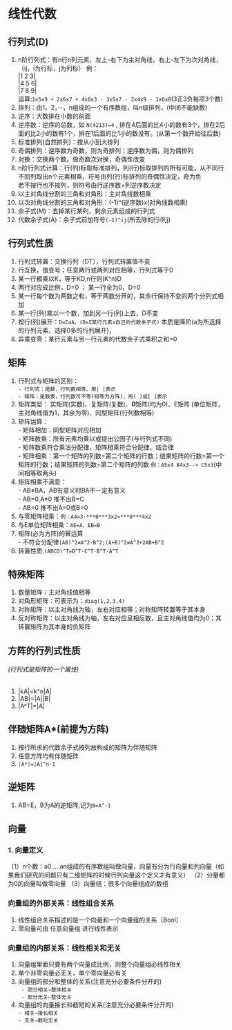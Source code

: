 # 线性代数
## 行列式(D)
1. n阶行列式：有n行n列元素，左上-右下为主对角线，右上-左下为次对角线，（ij，i为行标，j为列标） 例：<br>|1 2 3|<br>|4 5 6|<br>|7 8 9|<br>运算:`1x5x9 + 2x6x7 + 4x8x3 - 3x5x7 - 2x4x9 - 1x6x8`(3正3负每项3个数)
2. 排列：由1，2，···，n组成的一个有序数组，叫n级排列，(中间不能缺数)
3. 逆序：大数排在小数的前面
4. 逆序数：逆序的总数，如 `N(4213)=4` , 排在4后面的比4小的数有3个，排在2后面的比2小的数有1个，排在1后面的比1小的数没有。(从第一个数开始往后数)
5. 标准排列(自然排列)：按从小到大排列
6. 奇偶排列：逆序数为奇数，则为奇排列；逆序数为偶，则为偶排列
7. 对换：交换两个数。做奇数次对换，奇偶性改变
8. n阶行列式计算：行(列)标取标准排列，列(行)标取排列的所有可能，从不同行不同列取出n个元素相乘，符号由列(行)标排列的奇偶性决定，奇为负<br>若不按行也不按列，则符号由行逆序数+列逆序数决定
9. 以主对角线分割的三角和对角形：主对角线数相乘
10. 以次对角线分割的三角和对角形：(-1)^(逆序数)x(对角线数相乘)
11. 余子式(M)：去掉某行某列，剩余元素组成的行列式
12. 代数余子式(A)：余子式前加符号`(-1)^ij`(所去除的行i列j)

## 行列式性质
1. 行列式转置：交换行列（DT），行列式转置值不变
2. 行互换，值变号；任意两行或两列对应相等，行列式等于0
3. 某一行都乘以K，等于KD,n行则(K^n)D
4. 两行对应成比例，D=0 ； 某一行全为0，D=0
5. 某一行每个数为两数之和，等于两数分开的，其余行保持不变的两个分列式相加
6. 某一行(列)乘以一个数，加到另一行(列)上去，D不变
7. 按行(列)展开：`D=ΣaA，(D=Σ某行元素x自己的代数余子式)`  本质是降阶(a为所选择的行列元素，选择0多的行列展开)，
8. 异乘变零：某行元素与另一行元素的代数余子式乘积之和=0

## 矩阵
1. 行列式与矩阵的区别：<br>`- 行列式：是数，行列数相等，用| |表示`<br>`- 矩阵：是数表，行列数可不等(相等为方阵)，用( )或[ ]表示`
2. 矩阵类型： 实矩阵(实数)、复矩阵(复数)、***0***矩阵(均为0)、E矩阵
(单位矩阵，主对角线值为1，其余为零)、同型矩阵(行列数相等)
3. 矩阵运算：
<br>- 矩阵相加：同型矩阵对应相加
<br>- 矩阵数乘：所有元素均乘以或提出公因子(与行列式不同)
<br>- 矩阵数乘符合乘法分配律，矩阵相乘符合分配律、结合律
<br>- 矩阵相乘：第一个矩阵的列数=第二个矩阵的行数；结果矩阵的行数=第一个矩阵的行数；结果矩阵的列数=第二个矩阵的列数 `例：A5x4 B4x3--> C5x3`(中间相等取两头)
4. 矩阵相乘不满意：<br>- AB≠BA，AB有意义时BA不一定有意义<br>- AB=0,A≠0 推不出B=C<br>- AB=0 推不出A=0或B=0
5. 与零矩阵相乘：`例：A4x3·***0***3x2=***0***4x2`
6. 与E单位矩阵相乘：`AE=A、EB=B`
7. 矩阵(必为方阵)的幂运算
<br>- 不符合分配律`(AB)^2≠A^2·B^2;(A+B)^2≠A^2+2AB+B^2` 
8. 转置性质:`(ABCD)^T=D^T·C^T·B^T·A^T`

## 特殊矩阵
1. 数量矩阵：主对角线值相等
2. 对角形矩阵：可表示为：`diag(1,2,3,4)`
3. 对称矩阵：以主对角线为轴，左右对应相等；对称矩阵转置等于其本身
4. 反对称矩阵：以主对角线为轴，左右对应呈相反数，且主对角线值均为0；其转置矩阵为其本身的负矩阵


## 方阵的行列式性质
###### (行列式是矩阵的一个属性)
1. |kA|=k^n|A|
2. |AB|=|A||B|
3. |A^T|=|A|

## 伴随矩阵A*(前提为方阵)
1. 按行所求的代数余子式按列放构成的矩阵为伴随矩阵
2.  任意方阵均有伴随矩阵
3.  `|A*|=|A|^n-1`

## 逆矩阵
1. AB=E，B为A的逆矩阵,记为`B=A^-1`

## 向量
### 1. 向量定义
（1）n个数：a0.....an组成的有序数组叫做向量，向量有分为行向量和列向量（如果我们研究的问题只有二维矩阵的时候行列向量这个定义才有意义）
（2）分量都为0的向量叫做零向量
（3）向量组：很多个向量组成的数组
### 向量组的外部关系：线性组合关系
1. 线性组合关系描述的是一个向量和一个向量组的关系（Bool）
2. 零向量可由 任意向量组 进行线性表示
### 向量组的内部关系：线性相关和无关
1. 向量组里面只要有两个向量成比例，则整个向量组必线性相关
2. 单个非零向量必无关，单个零向量必有关
3. 向量组的部分和整体的关系(注意充分必要条件分开的)<br>
` - 部分相关⇒整体相关`<br>
` - 部分无关⇐整体无关`
4. 向量组的向量接长和截短的关系(注意充分必要条件分开的)<br>
 `- 相关⇒接长相关`<br>
 `- 无关⇒截短无关`
